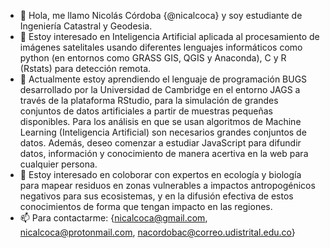 - 👋 Hola, me llamo Nicolás Córdoba {@nicalcoca} y soy estudiante de Ingeniería Catastral y Geodesia.
- 👀 Estoy interesado en Inteligencia Artificial aplicada al procesamiento de imágenes satelitales usando diferentes lenguajes informáticos como python (en entornos como GRASS GIS, QGIS y Anaconda), C y R (Rstats) para detección remota.
- 🌱 Actualmente estoy aprendiendo el lenguaje de programación BUGS desarrollado por la Universidad de Cambridge en el entorno JAGS a través de la plataforma RStudio, para la
  simulación de grandes conjuntos de datos artificiales a partir de muestras pequeñas disponibles. Para los análisis en que se usan algoritmos de Machine Learning (Inteligencia
  Artificial) son necesarios grandes conjuntos de datos. Además, deseo comenzar a estudiar JavaScript para difundir datos, información y conocimiento de manera acertiva en la web
  para cualquier persona.
- 💞️ Estoy interesado en coloborar con expertos en ecología y biología para mapear residuos en zonas vulnerables a impactos antropogénicos negativos para sus ecosistemas, y en
  la difusión efectiva de estos conocimientos de forma que tengan impacto en las regiones.
- 📫 Para contactarme: {nicalcoca@gmail.com, nicalcoca@protonmail.com, nacordobac@correo.udistrital.edu.co}

<!---
nicalcoca/nicalcoca is a ✨ special ✨ repository because its `README.md` (this file) appears on your GitHub profile.
You can click the Preview link to take a look at your changes.
--->
